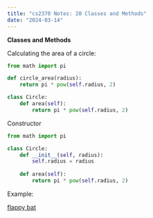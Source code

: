 ```yaml
---
title: "cs2370 Notes: 20 Classes and Methods"
date: "2024-03-14"
---
```


**Classes and Methods**

Calculating the area of a circle:

```python
from math import pi

def circle_area(radius):
    return pi * pow(self.radius, 2)

class Circle:
    def area(self):
        return pi * pow(self.radius, 2)
```

Constructor

```python
from math import pi

class Circle:
    def __init__(self, radius):
        self.radius = radius
    
    def area(self):
        return pi * pow(self.radius, 2)
```

Example:

[flappy bat](../code/flappy-bat.py)
